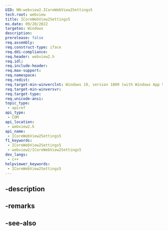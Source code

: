 ```yaml
---
UID: NN:webview2.ICoreWebView2Settings5
tech.root: webview
title: ICoreWebView2Settings5
ms.date: 09/20/2022
targetos: Windows
description: 
prerelease: false
req.assembly: 
req.construct-type: iface
req.ddi-compliance: 
req.header: webview2.h
req.idl: 
req.include-header: 
req.max-support: 
req.namespace: 
req.redist: 
req.target-min-winverclnt: Windows 10, version 1809 (with Windows App SDK 1.1 or later)
req.target-min-winversvr: 
req.target-type: 
req.unicode-ansi: 
topic_type:
 - apiref
api_type:
 - COM
api_location:
 - webview2.h
api_name:
 - ICoreWebView2Settings5
f1_keywords:
 - ICoreWebView2Settings5
 - webview2/ICoreWebView2Settings5
dev_langs:
 - c++
helpviewer_keywords:
 - ICoreWebView2Settings5
---
```


## -description

## -remarks

## -see-also

